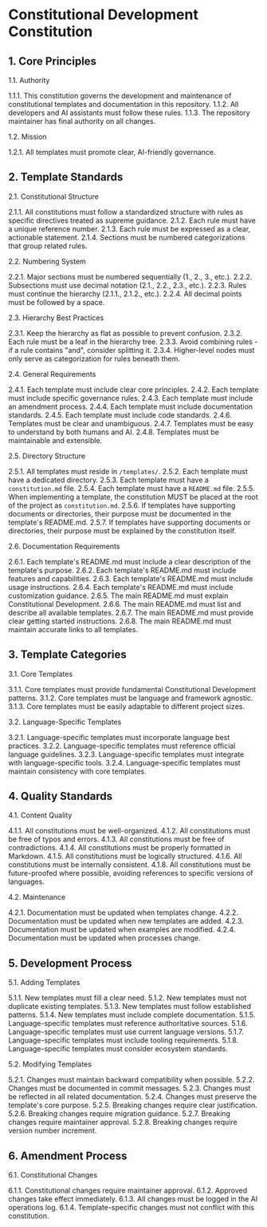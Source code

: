 # Constitutional Development Constitution

## 1. Core Principles

1.1. Authority

1.1.1. This constitution governs the development and maintenance of constitutional templates and documentation in this repository.
1.1.2. All developers and AI assistants must follow these rules.
1.1.3. The repository maintainer has final authority on all changes.

1.2. Mission

1.2.1. All templates must promote clear, AI-friendly governance.

## 2. Template Standards

2.1. Constitutional Structure

2.1.1. All constitutions must follow a standardized structure with rules as specific directives treated as supreme guidance.
2.1.2. Each rule must have a unique reference number.
2.1.3. Each rule must be expressed as a clear, actionable statement.
2.1.4. Sections must be numbered categorizations that group related rules.

2.2. Numbering System

2.2.1. Major sections must be numbered sequentially (1., 2., 3., etc.).
2.2.2. Subsections must use decimal notation (2.1., 2.2., 2.3., etc.).
2.2.3. Rules must continue the hierarchy (2.1.1., 2.1.2., etc.).
2.2.4. All decimal points must be followed by a space.

2.3. Hierarchy Best Practices

2.3.1. Keep the hierarchy as flat as possible to prevent confusion.
2.3.2. Each rule must be a leaf in the hierarchy tree.
2.3.3. Avoid combining rules - if a rule contains "and", consider splitting it.
2.3.4. Higher-level nodes must only serve as categorization for rules beneath them.

2.4. General Requirements

2.4.1. Each template must include clear core principles.
2.4.2. Each template must include specific governance rules.
2.4.3. Each template must include an amendment process.
2.4.4. Each template must include documentation standards.
2.4.5. Each template must include code standards.
2.4.6. Templates must be clear and unambiguous.
2.4.7. Templates must be easy to understand by both humans and AI.
2.4.8. Templates must be maintainable and extensible.

2.5. Directory Structure

2.5.1. All templates must reside in `/templates/`.
2.5.2. Each template must have a dedicated directory.
2.5.3. Each template must have a `constitution.md` file.
2.5.4. Each template must have a `README.md` file.
2.5.5. When implementing a template, the constitution MUST be placed at the root of the project as `constitution.md`.
2.5.6. If templates have supporting documents or directories, their purpose must be documented in the template's README.md.
2.5.7. If templates have supporting documents or directories, their purpose must be explained by the constitution itself.

2.6. Documentation Requirements

2.6.1. Each template's README.md must include a clear description of the template's purpose.
2.6.2. Each template's README.md must include features and capabilities.
2.6.3. Each template's README.md must include usage instructions.
2.6.4. Each template's README.md must include customization guidance.
2.6.5. The main README.md must explain Constitutional Development.
2.6.6. The main README.md must list and describe all available templates.
2.6.7. The main README.md must provide clear getting started instructions.
2.6.8. The main README.md must maintain accurate links to all templates.

## 3. Template Categories

3.1. Core Templates

3.1.1. Core templates must provide fundamental Constitutional Development patterns.
3.1.2. Core templates must be language and framework agnostic.
3.1.3. Core templates must be easily adaptable to different project sizes.

3.2. Language-Specific Templates

3.2.1. Language-specific templates must incorporate language best practices.
3.2.2. Language-specific templates must reference official language guidelines.
3.2.3. Language-specific templates must integrate with language-specific tools.
3.2.4. Language-specific templates must maintain consistency with core templates.

## 4. Quality Standards

4.1. Content Quality

4.1.1. All constitutions must be well-organized.
4.1.2. All constitutions must be free of typos and errors.
4.1.3. All constitutions must be free of contradictions.
4.1.4. All constitutions must be properly formatted in Markdown.
4.1.5. All constitutions must be logically structured.
4.1.6. All constitutions must be internally consistent.
4.1.8. All constitutions must be future-proofed where possible, avoiding references to specific versions of languages.

4.2. Maintenance

4.2.1. Documentation must be updated when templates change.
4.2.2. Documentation must be updated when new templates are added.
4.2.3. Documentation must be updated when examples are modified.
4.2.4. Documentation must be updated when processes change.

## 5. Development Process

5.1. Adding Templates

5.1.1. New templates must fill a clear need.
5.1.2. New templates must not duplicate existing templates.
5.1.3. New templates must follow established patterns.
5.1.4. New templates must include complete documentation.
5.1.5. Language-specific templates must reference authoritative sources.
5.1.6. Language-specific templates must use current language versions.
5.1.7. Language-specific templates must include tooling requirements.
5.1.8. Language-specific templates must consider ecosystem standards.

5.2. Modifying Templates

5.2.1. Changes must maintain backward compatibility when possible.
5.2.2. Changes must be documented in commit messages.
5.2.3. Changes must be reflected in all related documentation.
5.2.4. Changes must preserve the template's core purpose.
5.2.5. Breaking changes require clear justification.
5.2.6. Breaking changes require migration guidance.
5.2.7. Breaking changes require maintainer approval.
5.2.8. Breaking changes require version number increment.

## 6. Amendment Process

6.1. Constitutional Changes

6.1.1. Constitutional changes require maintainer approval.
6.1.2. Approved changes take effect immediately.
6.1.3. All changes must be logged in the AI operations log.
6.1.4. Template-specific changes must not conflict with this constitution.
